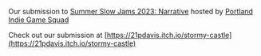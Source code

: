 Our submission to [Summer Slow Jams 2023: Narrative](https://itch.io/jam/ssjnarrative) hosted by [Portland Indie Game Squad](https://pigsquad.itch.io/)

Check out our submission at [https://21pdavis.itch.io/stormy-castle](https://21pdavis.itch.io/stormy-castle)
